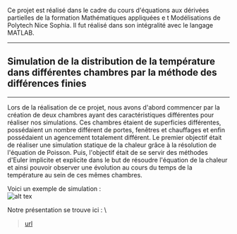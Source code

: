 Ce projet est réalisé dans le cadre du cours d'équations aux dérivées partielles de la formation Mathématiques appliquées e t Modélisations de Polytech Nice Sophia.
Il fut réalisé dans son intégralité avec le langage MATLAB. 
***
## Simulation de la distribution de la température dans différentes chambres par la méthode des différences finies
***
Lors de la réalisation de ce projet, nous avons d'abord commencer par la création de deux chambres ayant des caractéristiques différentes  pour réaliser nos simulations. Ces chambres étaient de superficies différentes, possédaient un nombre différent de portes, fenêtres et chauffages et enfin  possédaient  un agencement totalement différent.
Le premier objectif était de réaliser une simulation statique de la chaleur grâce à la résolution de l'équation de Poisson.
Puis, l'objectif était de se servir des méthodes d'Euler implicite et explicite dans le but de résoudre l'équation de la chaleur et ainsi pouvoir observer une évolution au cours du temps de la température au sein de ces mêmes chambres.

Voici un exemple de simulation : \
![alt tex](https://github.com/JessicaGourdon/Simulation-Temperature-Chambre/blob/main/HIVER-10%C2%B0-Porte15-CHAUFFAGE6-400.png)

Notre présentation se trouve ici : \
>[url](https://github.com/JessicaGourdon/Simulation-Temperature-Chambre/blob/main/projet.pptx)
